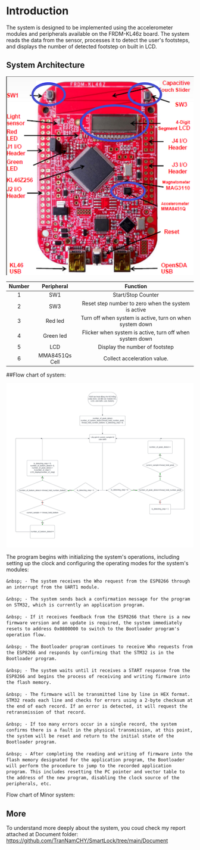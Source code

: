 # Introduction
The system is designed to be implemented using the accelerometer modules and peripherals available on the FRDM-KL46z board. The system 
reads the data from the sensor, processes it to detect the user's footsteps, and displays the number of detected footstep on built in LCD.  

## System Architecture
![System Architecture](./Image/board.png)


| Number  | Peripheral | Function |
| :-------------: | :-------------: | :-------------: |
| 1  | SW1  | Start/Stop Counter  |
| 2  | SW3  | Reset step number to zero when the system is active  |
| 3  | Red led  | Turn off when system is active, turn on when system down  |
| 4  | Green led  | Flicker when system is active,  turn off when system down |
| 5  | LCD  | Display the number of footstep  |
| 6  | MMA8451Qs Cell  | Collect acceleration value.  |

##Flow chart of system: 

![Flow chart of Major system](./Image/flowchart.png)

The program begins with initializing the system's operations, including setting up the clock and configuring the operating modes for the system's modules:

    &nbsp; - The system receives the Who request from the ESP8266 through an interrupt from the UART1 module.
  
    &nbsp; - The system sends back a confirmation message for the program on STM32, which is currently an application program.
  
    &nbsp; - If it receives feedback from the ESP8266 that there is a new firmware version and an update is required, the system immediately resets to address 0x0800000 to switch to the Bootloader program's operation flow.
  
    &nbsp; - The Bootloader program continues to receive Who requests from the ESP8266 and responds by confirming that the STM32 is in the Bootloader program.
  
    &nbsp; - The system waits until it receives a START response from the ESP8266 and begins the process of receiving and writing firmware into the flash memory.
  
    &nbsp; - The firmware will be transmitted line by line in HEX format. STM32 reads each line and checks for errors using a 2-byte checksum at the end of each record. If an error is detected, it will request the retransmission of that record.
  
    &nbsp; - If too many errors occur in a single record, the system confirms there is a fault in the physical transmission, at this point, the system will be reset and return to the initial state of the Bootloader program.
  
    &nbsp; - After completing the reading and writing of firmware into the flash memory designated for the application program, the Bootloader will perform the procedure to jump to the recorded application program. This includes resetting the PC pointer and vector table to the address of the new program, disabling the clock source of the peripherals, etc.

Flow chart of Minor system:

## More

To understand more deeply about the system, you coud check my report attached at Document folder: https://github.com/TranNamCHY/SmartLock/tree/main/Document
